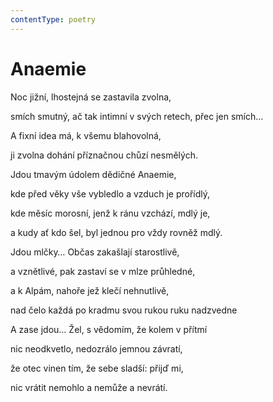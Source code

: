 ```yaml
---
contentType: poetry
---
```


# Anaemie

Noc jižní, lhostejná se zastavila zvolna, 

smích smutný, ač tak intimní v svých retech, přec jen smích… 

A fixní idea má, k všemu blahovolná, 

ji zvolna dohání příznačnou chůzí nesmělých. 

Jdou tmavým údolem dědičné Anaemie, 

kde před věky vše vybledlo a vzduch je prořídlý, 

kde měsíc morosní, jenž k ránu vzchází, mdlý je, 

a kudy ať kdo šel, byl jednou pro vždy rovněž mdlý. 

Jdou mlčky… Občas zakašlají starostlivě, 

a vznětlivé, pak zastaví se v mlze průhledné, 

a k Alpám, nahoře jež klečí nehnutlivě, 

nad čelo každá po kradmu svou rukou ruku nadzvedne 

A zase jdou… Žel, s vědomím, že kolem v přítmí 

nic neodkvetlo, nedozrálo jemnou závratí, 

že otec vinen tím, že sebe sladší: přijď mi, 

nic vrátit nemohlo a nemůže a nevrátí.
